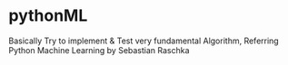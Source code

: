 # pythonML

Basically Try to implement & Test very fundamental Algorithm, 
Referring Python Machine Learning by Sebastian Raschka
